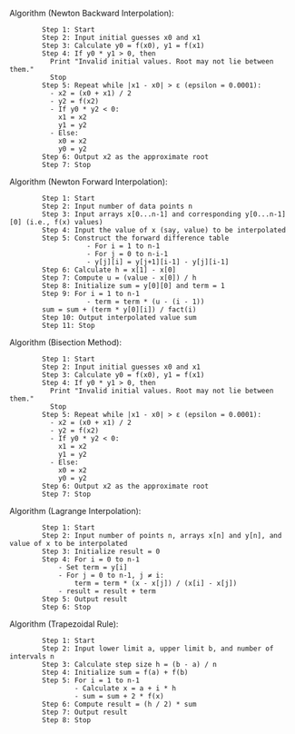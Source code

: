 Algorithm (Newton Backward Interpolation):

            Step 1: Start  
            Step 2: Input initial guesses x0 and x1  
            Step 3: Calculate y0 = f(x0), y1 = f(x1)  
            Step 4: If y0 * y1 > 0, then  
              Print "Invalid initial values. Root may not lie between them."  
              Stop  
            Step 5: Repeat while |x1 - x0| > ε (epsilon = 0.0001):  
              - x2 = (x0 + x1) / 2  
              - y2 = f(x2)  
              - If y0 * y2 < 0:  
                x1 = x2  
                y1 = y2  
              - Else:  
                x0 = x2  
                y0 = y2  
            Step 6: Output x2 as the approximate root  
            Step 7: Stop  


Algorithm (Newton Forward Interpolation):

            Step 1: Start
            Step 2: Input number of data points n
            Step 3: Input arrays x[0...n-1] and corresponding y[0...n-1][0] (i.e., f(x) values)
            Step 4: Input the value of x (say, value) to be interpolated
            Step 5: Construct the forward difference table
                       - For i = 1 to n-1
                       - For j = 0 to n-i-1      
                       - y[j][i] = y[j+1][i-1] - y[j][i-1]
            Step 6: Calculate h = x[1] - x[0]
            Step 7: Compute u = (value - x[0]) / h
            Step 8: Initialize sum = y[0][0] and term = 1
            Step 9: For i = 1 to n-1   
                       - term = term * (u - (i - 1))
            sum = sum + (term * y[0][i]) / fact(i)
            Step 10: Output interpolated value sum
            Step 11: Stop
       
Algorithm (Bisection Method):
            
            Step 1: Start  
            Step 2: Input initial guesses x0 and x1  
            Step 3: Calculate y0 = f(x0), y1 = f(x1)  
            Step 4: If y0 * y1 > 0, then  
              Print "Invalid initial values. Root may not lie between them."  
              Stop  
            Step 5: Repeat while |x1 - x0| > ε (epsilon = 0.0001):  
              - x2 = (x0 + x1) / 2  
              - y2 = f(x2)  
              - If y0 * y2 < 0:  
                x1 = x2  
                y1 = y2  
              - Else:  
                x0 = x2  
                y0 = y2  
            Step 6: Output x2 as the approximate root  
            Step 7: Stop  

Algorithm (Lagrange Interpolation):

            Step 1: Start
            Step 2: Input number of points n, arrays x[n] and y[n], and value of x to be interpolated
            Step 3: Initialize result = 0
            Step 4: For i = 0 to n-1
                - Set term = y[i]
                - For j = 0 to n-1, j ≠ i:
                    term = term * (x - x[j]) / (x[i] - x[j])
                - result = result + term
            Step 5: Output result
            Step 6: Stop

Algorithm (Trapezoidal Rule):

            Step 1: Start  
            Step 2: Input lower limit a, upper limit b, and number of intervals n  
            Step 3: Calculate step size h = (b - a) / n  
            Step 4: Initialize sum = f(a) + f(b)  
            Step 5: For i = 1 to n-1  
                    - Calculate x = a + i * h  
                    - sum = sum + 2 * f(x)  
            Step 6: Compute result = (h / 2) * sum  
            Step 7: Output result  
            Step 8: Stop
